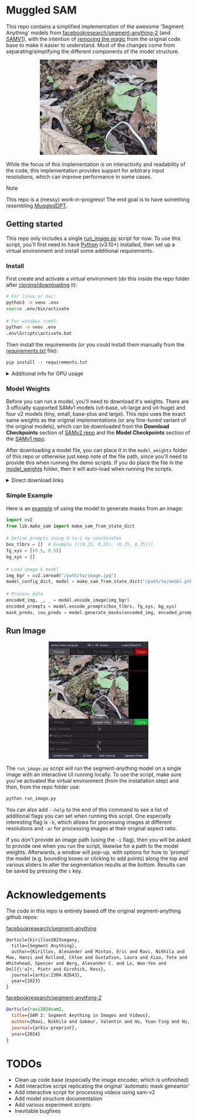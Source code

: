 # Muggled SAM

This repo contains a simplified implementation of the awesome 'Segment Anything' models from [facebookresearch/segment-anything-2](https://github.com/facebookresearch/segment-anything-2) (and [SAMV1](https://github.com/facebookresearch/segment-anything)), with the intention of [removing the magic](https://en.wikipedia.org/wiki/Muggle) from the original code base to make it easier to understand. Most of the changes come from separating/simplifying the different components of the model structure.

<p align="center">
  <img src=".readme_assets/demo_anim.gif">
</p>

While the focus of this implementation is on interactivity and readability of the code, this implementation provides support for arbitrary input resolutions, which can improve performance in some cases.

> [!Note]
> This repo is a (messy) work-in-progress! The end goal is to have something resembling [MuggledDPT](https://github.com/heyoeyo/muggled_dpt).

## Getting started

This repo only includes a single [run_image.py](https://github.com/heyoeyo/muggled_sam/blob/main/run_image.py) script for now. To use this script, you'll first need to have [Python](https://www.python.org/) (v3.10+) installed, then set up a virtual environment and install some additional requirements.

### Install
First create and activate a virtual environment (do this inside the repo folder after [cloning/downloading](https://docs.github.com/en/repositories/creating-and-managing-repositories/cloning-a-repository) it):
```bash
# For linux or mac:
python3 -m venv .env
source .env/bin/activate

# For windows (cmd):
python -m venv .env
.env\Scripts\activate.bat
```

Then install the requirements (or you could install them manually from the [requirements.txt](https://github.com/heyoeyo/muggled_sam/blob/main/requirements.txt) file):
```bash
pip install -r requirements.txt
```

<details>
<summary>Additional info for GPU usage</summary>

If you're using Windows and want to use an Nvidia GPU or if you're on Linux and don't have a GPU, you'll need to use a slightly different install command to make use of your hardware setup. You can use the [Pytorch installer guide](https://pytorch.org/get-started/locally/) to figure out the command to use. For example, for GPU use on Windows it may look something like:
```bash
pip3 uninstall torch  # <-- Do this first if you already installed from the requirements.txt file
pip3 install torch --index-url https://download.pytorch.org/whl/cu121
```

**Note**: With the Windows install as-is, you may get an error about a `missing c10.dll` dependency. Downloading and installing this [mysterious .exe file](https://aka.ms/vs/16/release/vc_redist.x64.exe) seems to fix the problem.

</details>



### Model Weights

Before you can run a model, you'll need to download it's weights. There are 3 officially supported SAMv1 models (vit-base, vit-large and vit-huge) and four v2 models (tiny, small, base-plus and large). This repo uses the exact same weights as the original implementations (or any fine-tuned variant of the original models), which can be downloaded from the **Download Checkpoints** section of [SAMv2 repo](https://github.com/facebookresearch/segment-anything-2?tab=readme-ov-file#download-checkpoints) and the **Model Checkpoints** section of the [SAMv1 repo](https://github.com/facebookresearch/segment-anything?tab=readme-ov-file#model-checkpoints).

After downloading a model file, you can place it in the `model_weights` folder of this repo or otherwise just keep note of the file path, since you'll need to provide this when running the demo scripts. If you do place the file in the [model_weights](https://github.com/heyoeyo/muggled_sam/tree/main/model_weights) folder, then it will auto-load when running the scripts.

<details>

<summary>Direct download links</summary>

The tables below include direct download links to all of the supported models. **Note:** These are all links to the original repos, none of these files belong to MuggledSAM!

| SAMv2 Models | Size (MB) |
| -----| -----|
| [sam2_hiera_tiny](https://dl.fbaipublicfiles.com/segment_anything_2/072824/sam2_hiera_tiny.pt) | 160 |
| [sam2_hiera_small](https://dl.fbaipublicfiles.com/segment_anything_2/072824/sam2_hiera_small.pt) | 185 |
| [sam2_hiera_base_plus](https://dl.fbaipublicfiles.com/segment_anything_2/072824/sam2_hiera_base_plus.pt) | 325 |
| [sam2_hiera_large](https://dl.fbaipublicfiles.com/segment_anything_2/072824/sam2_hiera_large.pt) | 900 |

| SAMv1 Models | Size (MB) |
| -----| -----|
| [sam-vit-base](https://dl.fbaipublicfiles.com/segment_anything/sam_vit_b_01ec64.pth) | 375 |
| [sam-vit-large](https://dl.fbaipublicfiles.com/segment_anything/sam_vit_l_0b3195.pth) | 1250 |
| [sam-vit-huge](https://dl.fbaipublicfiles.com/segment_anything/sam_vit_h_4b8939.pth) | 2560 |

</details>

### Simple Example
Here is an [example](https://github.com/heyoeyo/muggled_sam/tree/main/simple_examples/image_segmentation.py) of using the model to generate masks from an image:
```python
import cv2
from lib.make_sam import make_sam_from_state_dict

# Define prompts using 0-to-1 xy coordinates
box_tlbrs = []  # Example [((0.25, 0.25), (0.75, 0.75))]
fg_xys = [(0.5, 0.5)]
bg_xys = []

# Load image & model
img_bgr = cv2.imread("/path/to/image.jpg")
model_config_dict, model = make_sam_from_state_dict("/path/to/model.pth")

# Process data
encoded_img, _, _ = model.encode_image(img_bgr)
encoded_prompts = model.encode_prompts(box_tlbrs, fg_xys, bg_xys)
mask_preds, iou_preds = model.generate_masks(encoded_img, encoded_prompts)
```

## Run Image

<p align="center">
  <img src=".readme_assets/run_image_anim.gif">
</p>

The `run_image.py` script will run the segment-anything model on a single image with an interactive UI running locally. To use the script, make sure you've activated the virtual environment (from the installation step) and then, from the repo folder use:
```bash
python run_image.py
```

You can also add  `--help` to the end of this command to see a list of additional flags you can set when running this script. One especially interesting flag is `-b`, which allows for processing images at different resolutions and `-ar` for processing images at their original aspect ratio.

If you don't provide an image path (using the `-i` flag), then you will be asked to provide one when you run the script, likewise for a path to the model weights. Afterwards, a window will pop-up, with options for how to 'prompt' the model (e.g. bounding boxes or clicking to add points) along the top and various sliders to alter the segmentation results at the bottom. Results can be saved by pressing the `s` key.


# Acknowledgements

The code in this repo is entirely based off the original segment-anything github repos:

[facebookresearch/segment-anything](https://github.com/facebookresearch/segment-anything)
```
@article{kirillov2023segany,
  title={Segment Anything},
  author={Kirillov, Alexander and Mintun, Eric and Ravi, Nikhila and Mao, Hanzi and Rolland, Chloe and Gustafson, Laura and Xiao, Tete and Whitehead, Spencer and Berg, Alexander C. and Lo, Wan-Yen and Doll{\'a}r, Piotr and Girshick, Ross},
  journal={arXiv:2304.02643},
  year={2023}
}
```


[facebookresearch/segment-anything-2](https://github.com/facebookresearch/segment-anything-2)
```bibtex
@article{ravi2024sam2,
  title={SAM 2: Segment Anything in Images and Videos},
  author={Ravi, Nikhila and Gabeur, Valentin and Hu, Yuan-Ting and Hu, Ronghang and Ryali, Chaitanya and Ma, Tengyu and Khedr, Haitham and R{\"a}dle, Roman and Rolland, Chloe and Gustafson, Laura and Mintun, Eric and Pan, Junting and Alwala, Kalyan Vasudev and Carion, Nicolas and Wu, Chao-Yuan and Girshick, Ross and Doll{\'a}r, Piotr and Feichtenhofer, Christoph},
  journal={arXiv preprint},
  year={2024}
}
```


# TODOs
- Clean up code base (especially the image encoder, which is unfinished)
- Add interactive script replicating the original 'automatic mask geneartor'
- Add interactive script for processing videos using sam-v2
- Add model structure documentation
- Add various experiment scripts
- Inevitable bugfixes